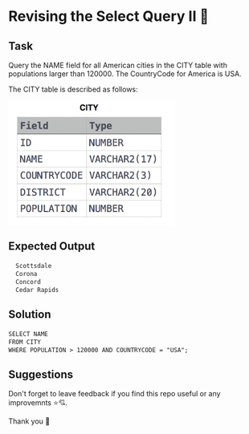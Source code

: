 
# Revising the Select Query II 🕎

## Task

Query the NAME field for all American cities in the CITY table with populations larger than 120000. The CountryCode for America is USA.

The CITY table is described as follows:

<img align="center" src="/Images/Revising the Select Query II.png" alt="icon"/>

## Expected Output

```
  Scottsdale
  Corona
  Concord
  Cedar Rapids
```

## Solution

```
SELECT NAME
FROM CITY
WHERE POPULATION > 120000 AND COUNTRYCODE = "USA";
```

## Suggestions

Don't forget to leave feedback if you find this repo useful or any improvemnts ⭐💘.

Thank you 🧡
